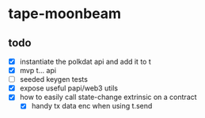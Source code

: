 # tape-moonbeam

## todo

- [x] instantiate the polkdat api and add it to t
- [x] mvp t... api
- [ ] seeded keygen tests 
- [x] expose useful papi/web3 utils
- [x] how to easily call state-change extrinsic on a contract
  - [x] handy tx data enc when using t.send